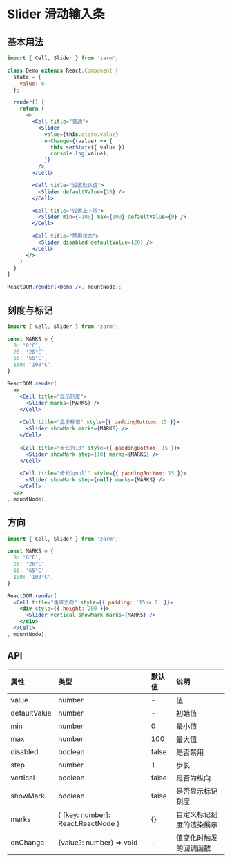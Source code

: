 # Slider 滑动输入条



## 基本用法
```jsx
import { Cell, Slider } from 'zarm';

class Demo extends React.Component {
  state = {
    value: 0,
  };

  render() {
    return (
      <>
        <Cell title="普通">
          <Slider
            value={this.state.value}
            onChange={(value) => {
              this.setState({ value })
              console.log(value);
            }}
          />
        </Cell>

        <Cell title="设置默认值">
          <Slider defaultValue={20} />
        </Cell>

        <Cell title="设置上下限">
          <Slider min={-100} max={100} defaultValue={0} />
        </Cell>

        <Cell title="禁用状态">
          <Slider disabled defaultValue={20} />
        </Cell>
      </>
    )
  }
}

ReactDOM.render(<Demo />, mountNode);
```

## 刻度与标记
```jsx
import { Cell, Slider } from 'zarm';

const MARKS = {
  0: '0°C',
  26: '26°C',
  65: '65°C',
  100: '100°C',
}

ReactDOM.render(
  <>
    <Cell title="显示刻度">
      <Slider marks={MARKS} />
    </Cell>
    
    <Cell title="显示标记" style={{ paddingBottom: 15 }}>
      <Slider showMark marks={MARKS} />
    </Cell>
    
    <Cell title="步长为10" style={{ paddingBottom: 15 }}>
      <Slider showMark step={10} marks={MARKS} />
    </Cell>
    
    <Cell title="步长为null" style={{ paddingBottom: 15 }}>
      <Slider showMark step={null} marks={MARKS} />
    </Cell>
  </>
, mountNode);
```



## 方向
```jsx
import { Cell, Slider } from 'zarm';

const MARKS = {
  0: '0°C',
  26: '26°C',
  65: '65°C',
  100: '100°C',
}

ReactDOM.render(
  <Cell title="垂直方向" style={{ padding: '15px 0' }}>
    <div style={{ height: 200 }}>
      <Slider vertical showMark marks={MARKS} />
    </div>
  </Cell>
, mountNode);
```



## API

| 属性 | 类型 | 默认值 | 说明 |
| :--- | :--- | :--- | :--- |
| value | number | - | 值 |
| defaultValue | number | - | 初始值 |
| min | number | 0 | 最小值 |
| max | number | 100 | 最大值 |
| disabled | boolean | false | 是否禁用 |
| step | number | 1 | 步长 |
| vertical | boolean | false | 是否为纵向 |
| showMark | boolean | false | 是否显示标记刻度 |
| marks | { [key: number]: React.ReactNode } | {} | 自定义标记刻度的渲染展示 |
| onChange | (value?: number) => void | - | 值变化时触发的回调函数 |
